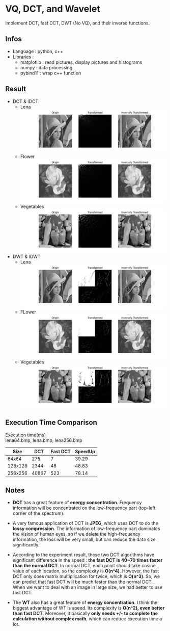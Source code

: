 # VQ, DCT, and Wavelet #

Implement DCT, fast DCT, DWT (No VQ), and their inverse functions.

## Infos ##
- Language : python, c++
- Libraries : 
    - matplotlib : read pictures, display pictures and histograms
    - numpy : data processing
    - pybind11 : wrap c++ function

## Result ##
- DCT & IDCT
    - Lena<br>
        ![lena](result_img/lena_dct.png) 
    - Flower<br>
        ![flower](result_img/flower_dct.png) 
    - Vegetables<br>
        ![vegetables](result_img/vegetables_dct.png)
- DWT & IDWT
    - Lena<br>
        ![lena](result_img/lena_dwt.png) 
    - FLower<br>
        ![flower](result_img/flower_dwt.png) 
    - Vegetables<br>
        ![vegetables](result_img/vegetables_dwt.png)

## Execution Time Comparison ##
Execution time(ms)<br>
lena64.bmp, lena.bmp, lena256.bmp
<table>
    <thead>
        <tr>
            <th>Size</th>
            <th>DCT</th>
            <th>Fast DCT</th>
            <th>SpeedUp</th>
        <tr>
    </thead>
    <tbody>
        <tr>
            <td>64x64</td>
            <td>275</td>
            <td>7</td>
            <td>39.29</td>
        <tr>
        <tr>
            <td>128x128</td>
            <td>2344</td>
            <td>48</td>
            <td>48.83</td>
        <tr>
        <tr>
            <td>256x256</td>
            <td>40867</td>
            <td>523</td>
            <td>78.14</td>
        <tr>
    </tbody>
</table>

## Notes ##
- **DCT** has a great feature of **energy concentration**. Frequency information will be concentrated on the low-frequency part (top-left corner of the spectrum).

- A very famous application of DCT is **JPEG**, which uses DCT to do the **lossy compression**. The information of low-frequency part dominates the vision of human eyes, so if we delete the high-frequency information, the loss will be very small, but can reduce the data size significantly.

- According to the experiment result, these two DCT algorithms have significant difference in the speed : **the fast DCT is 40~70 times faster than the normal DCT**. In normal DCT, each point should take cosine value of each location, so the complexity is **O(n^4)**. However, the fast DCT only does matrix multiplication for twice, which is **O(n^3)**. So, we can predict that fast DCT will be much faster than the normal DCT. When we want to deal with an image in large size, we had better to use fast DCT.

- The **WT** also has a great feature of **energy concentration**. I think the biggest advantage of WT is speed. Its complexity is **O(n^2), even better than fast DCT**. Moreover, it basically **only needs +/- to complete the calculation without complex math**, which can reduce execution time a lot.
